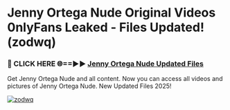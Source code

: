 # Jenny Ortega Nude Original Videos 0nlyFans Leaked - Files Updated! (zodwq)

<h3>🔴 CLICK HERE 🌐==►► <a href="https://tinyurl.com/52m3yx9h" rel="nofollow">Jenny Ortega Nude Updated Files</a></h3>

Get Jenny Ortega Nude and all content. Now you can access all videos and pictures of Jenny Ortega Nude. New Updated Files 2025!

[![zodwq](https://i.imgur.com/TnHtlc8.gif)](https://tinyurl.com/52m3yx9h)
